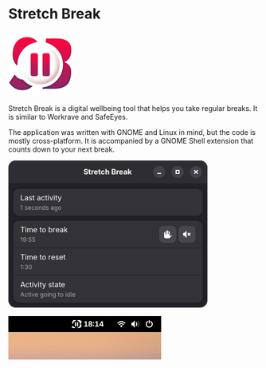 # Stretch Break

![Stretch Break logo](meta/logo-color-128x128.png)

Stretch Break is a digital wellbeing tool that helps you take regular breaks. It is similar to Workrave and SafeEyes.

The application was written with GNOME and Linux in mind, but the code is mostly cross-platform. It is accompanied by a GNOME Shell extension that counts down to your next break.

![Main window](docs/mainWindow.png)

![GNOME Shell widget](docs/gnomeShellWidget.png)
